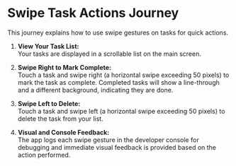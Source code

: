 # Swipe Task Actions Journey

This journey explains how to use swipe gestures on tasks for quick actions.

1. **View Your Task List:**  
   Your tasks are displayed in a scrollable list on the main screen.

2. **Swipe Right to Mark Complete:**  
   Touch a task and swipe right (a horizontal swipe exceeding 50 pixels) to mark the task as complete. Completed tasks will show a line-through and a different background, indicating they are done.

3. **Swipe Left to Delete:**  
   Touch a task and swipe left (a horizontal swipe exceeding 50 pixels) to delete the task from your list.

4. **Visual and Console Feedback:**  
   The app logs each swipe gesture in the developer console for debugging and immediate visual feedback is provided based on the action performed.